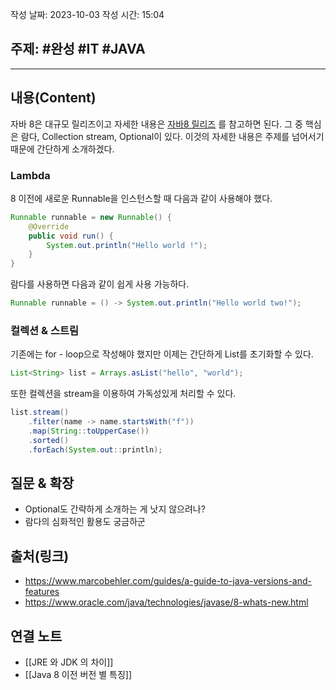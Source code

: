 작성 날짜: 2023-10-03
작성 시간: 15:04

## 주제: #완성  #IT #JAVA 

----
## 내용(Content)
자바 8은 대규모 릴리즈이고 자세한 내용은 [자바8 릴리즈](https://www.oracle.com/java/technologies/javase/8-whats-new.html) 를 참고하면 된다. 그 중 핵심은 람다, Collection stream, Optional이 있다. 이것의 자세한 내용은 주제를 넘어서기 때문에 간단하게 소개하겠다.

### Lambda
8 이전에 새로운 Runnable을 인스턴스할 때 다음과 같이 사용해야 했다.
```java
Runnable runnable = new Runnable() {
	@Override
	public void run() {
		System.out.println("Hello world !");
	}
}
```

람다를 사용하면 다음과 같이 쉽게 사용 가능하다.

```java
Runnable runnable = () -> System.out.println("Hello world two!");
```

### 컬렉션 & 스트림
기존에는 for - loop으로 작성해야 했지만 이제는 간단하게 List를 초기화할 수 있다.

```java
List<String> list = Arrays.asList("hello", "world");
```

또한 컬렉션을 stream을 이용하여 가독성있게 처리할 수 있다.

```java
list.stream()
	.filter(name -> name.startsWith("f"))
	.map(String::toUpperCase())
	.sorted()
	.forEach(System.out::println);
```


## 질문 & 확장

- Optional도 간략하게 소개하는 게 낫지 않으려나?
- 람다의 심화적인 활용도 궁금하군

## 출처(링크)
- https://www.marcobehler.com/guides/a-guide-to-java-versions-and-features
- https://www.oracle.com/java/technologies/javase/8-whats-new.html
## 연결 노트
- [[JRE 와 JDK 의 차이]]
- [[Java 8 이전 버전 별 특징]]









